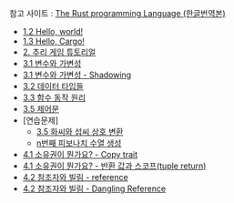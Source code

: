 참고 사이트 : [The Rust programming Language (한글번역본)](https://rinthel.github.io/rust-lang-book-ko/foreword.html)

* [1.2 Hello, world!](./hello_world)
* [1.3 Hello, Cargo!](./hello_cargo)
* [2. 추리 게임 튜토리얼](./guessing_game)
* [3.1 변수와 가변성](./variables)
* [3.1 변수와 가변성 - Shadowing](./shadowing)
* [3.2 데이터 타입들](./data_type)
* [3.3 함수 동작 원리](./functions)
* [3.5 제어문](./branches)
* [연습문제]
    * [3.5 화씨와 섭씨 상호 변환](./exam/chapter3_degree)
    * [n번째 피보나치 수열 생성](./exam/chapter3_fibonacci)
* [4.1 소유권이 뭔가요? - Copy trait](./takes_ownership)
* [4.1 소유권이 뭔가요? - 반환 값과 스코프(tuple return)](./ownership_tuple)
* [4.2 참조자와 빌림 - reference](./ownership_reference)
* [4.2 참조자와 빌림 - Dangling Reference](./dangling_reference)

